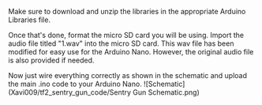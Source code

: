 Make sure to download and unzip the libraries in the appropriate Arduino Libraries file.

Once that's done, format the micro SD card you will be using. Import the audio file titled "1.wav" into the micro SD card. This wav file has been modified for easy use for the Arduino Nano. However, the original audio file is also provided if needed.

Now just wire everything correctly as shown in the schematic and upload the main .ino code to your Arduino Nano.
![Schematic](Xavi009/tf2_sentry_gun_code/Sentry Gun Schematic.png)
